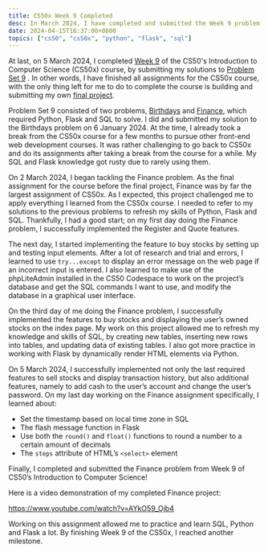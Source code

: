 ```yaml
---
title: CS50x Week 9 Completed
desc: In March 2024, I have completed and submitted the Week 9 problem set of the CS50's Introduction to Computer Science (CS50x) course.
date: 2024-04-15T16:37:00+0800
topics: ["cs50", "cs50x", "python", "flask", "sql"]
---
```


At last, on 5 March 2024, I completed [Week 9](https://cs50.harvard.edu/x/2024/weeks/9/) of the CS50's Introduction to Computer Science (CS50x) course, by submitting my solutions to [Problem Set 9](https://cs50.harvard.edu/x/2024/psets/9/) . In other words, I have finished all assignments for the CS50x course, with the only thing left for me to do to complete the course is building and submitting my own [final project](https://cs50.harvard.edu/x/2024/project/).

Problem Set 9 consisted of two problems, [Birthdays](https://cs50.harvard.edu/x/2024/psets/9/birthdays/) and [Finance](https://cs50.harvard.edu/x/2024/psets/9/finance/), which required Python, Flask and SQL to solve. I did and submitted my solution to the Birthdays problem on 6 January 2024. At the time, I already took a break from the CS50x course for a few months to pursue other front-end web development courses. It was rather challenging to go back to CS50x and do its assignments after taking a break from the course for a while. My SQL and Flask knowledge got rusty due to rarely using them.

On 2 March 2024, I began tackling the Finance problem. As the final assignment for the course before the final project, Finance was by far the largest assignment of CS50x. As I expected, this project challenged me to apply everything I learned from the CS50x course. I needed to refer to my solutions to the previous problems to refresh my skills of Python, Flask and SQL. Thankfully, I had a good start; on my first day doing the Finance problem, I successfully implemented the Register and Quote features.

The next day, I started implementing the feature to buy stocks by setting up and testing input elements. After a lot of research and trial and errors, I learned to use `try...except` to display an error message on the web page if an incorrect input is entered. I also learned to make use of the phpLiteAdmin installed in the CS50 Codespace to work on the project’s database and get the SQL commands I want to use, and modify the database in a graphical user interface.

On the third day of me doing the Finance problem, I successfully implemented the features to buy stocks and displaying the user’s owned stocks on the index page. My work on this project allowed me to refresh my knowledge and skills of SQL, by creating new tables, inserting new rows into tables, and updating data of existing tables. I also got more practice in working with Flask by dynamically render HTML elements via Python.

On 5 March 2024, I successfully implemented not only the last required features to sell stocks and display transaction history, but also additional features, namely to add cash to the user’s account and change the user’s password. On my last day working on the Finance assignment specifically, I learned about:
- Set the timestamp based on local time zone in SQL
- The flash message function in Flask
- Use both the `round()` and `float()` functions to round a number to a certain amount of decimals
- The `steps` attribute of HTML’s `<select>` element

Finally, I completed and submitted the Finance problem from Week 9 of CS50’s Introduction to Computer Science!

Here is a video demonstration of my completed Finance project:

https://www.youtube.com/watch?v=AYkO59_Ojb4

Working on this assignment allowed me to practice and learn SQL, Python and Flask a lot. By finishing Week 9 of the CS50x, I reached another milestone.
